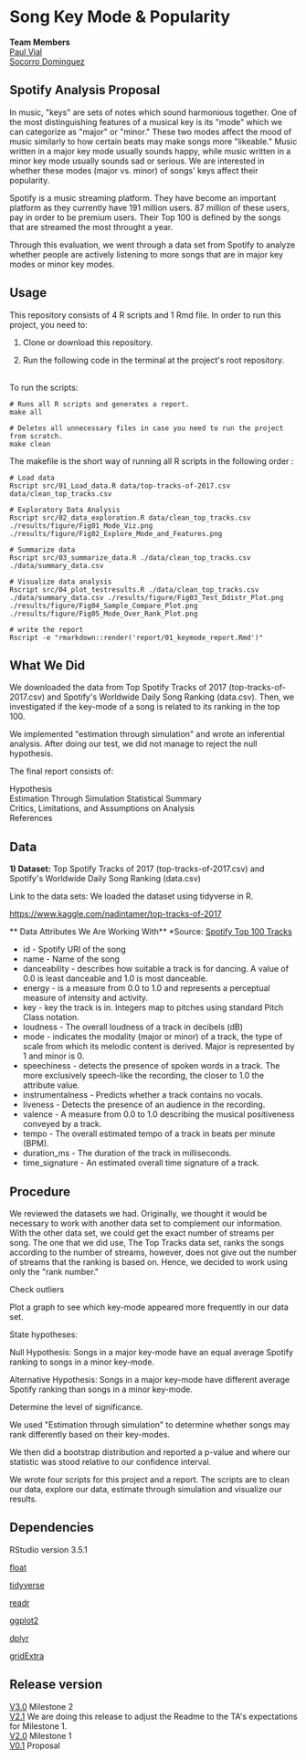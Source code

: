 # Song Key Mode & Popularity

**Team Members**<br>
[Paul Vial](https://github.com/Pall-v) <br>
[Socorro Dominguez](https://github.com/sedv8808)<br>

## Spotify Analysis Proposal

In music, "keys" are sets of notes which sound harmonious together.  One of the most distinguishing features of a musical key is its "mode" which we can categorize as "major" or "minor."  These two modes affect the mood of music similarly to how certain beats may make songs more "likeable." Music written in a major key mode usually sounds happy, while music written in a minor key mode usually sounds sad or serious.  We are interested in whether these modes (major vs. minor) of songs' keys affect their popularity.

Spotify is a music streaming platform. They have become an important platform as they currently have 191 million users. 87 million of these users, pay in order to be premium users. Their Top 100 is defined by the songs that are streamed the most throught a year. 

Through this evaluation, we went through a data set from Spotify to analyze whether people are actively listening to more songs that are in major key modes or minor key modes.

## Usage

This repository consists of 4 R scripts and 1 Rmd file.
In order to run this project, you need to: 

1. Clone or download this repository.

2. Run the following code in the terminal at the project's root repository.
<br>
To run the scripts: 

```
# Runs all R scripts and generates a report.
make all

# Deletes all unnecessary files in case you need to run the project from scratch.
make clean

```

The makefile is the short way of running all R scripts in the following order :

```
# Load data
Rscript src/01_Load_data.R data/top-tracks-of-2017.csv data/clean_top_tracks.csv

# Exploratory Data Analysis
Rscript src/02_data_exploration.R data/clean_top_tracks.csv ./results/figure/Fig01_Mode_Viz.png ./results/figure/Fig02_Explore_Mode_and_Features.png

# Summarize data
Rscript src/03_summarize_data.R ./data/clean_top_tracks.csv ./data/summary_data.csv

# Visualize data analysis
Rscript src/04_plot_testresults.R ./data/clean_top_tracks.csv ./data/summary_data.csv ./results/figure/Fig03_Test_Ddistr_Plot.png ./results/figure/Fig04_Sample_Compare_Plot.png ./results/figure/Fig05_Mode_Over_Rank_Plot.png

# write the report
Rscript -e "rmarkdown::render('report/01_keymode_report.Rmd')"
```

## What We Did

We downloaded the data from Top Spotify Tracks of 2017 (top-tracks-of-2017.csv) and Spotify's Worldwide Daily Song Ranking (data.csv). Then, we investigated if the key-mode of a song is related to its ranking in the top 100. 

We implemented "estimation through simulation" and wrote an inferential analysis. After doing our test, we did not manage to reject the null hypothesis.

The final report consists of:

Hypothesis <br>
Estimation Through Simulation Statistical Summary <br>
Critics, Limitations, and Assumptions on Analysis <br>
References

## Data

**1) Dataset:** Top Spotify Tracks of 2017 (top-tracks-of-2017.csv) and Spotify's Worldwide Daily Song Ranking (data.csv)

Link to the data sets: We loaded the dataset using tidyverse in R. 

https://www.kaggle.com/nadintamer/top-tracks-of-2017

** Data Attributes We Are Working With**
*Source: [Spotify Top 100 Tracks](https://developer.spotify.com/documentation/web-api/reference/tracks/get-audio-features/)

* id - Spotify URI of the song
* name - Name of the song
* danceability - describes how suitable a track is for dancing. A value of 0.0 is least danceable and 1.0 is most danceable.
* energy - is a measure from 0.0 to 1.0 and represents a perceptual measure of intensity and activity. 
* key - key the track is in. Integers map to pitches using standard Pitch Class notation.
* loudness - The overall loudness of a track in decibels (dB)
* mode - indicates the modality (major or minor) of a track, the type of scale from which its melodic content is derived. Major is represented by 1 and minor is 0.
* speechiness - detects the presence of spoken words in a track. The more exclusively speech-like the recording, the closer to 1.0 the attribute value.
* instrumentalness - Predicts whether a track contains no vocals. 
* liveness - Detects the presence of an audience in the recording. 
* valence - A measure from 0.0 to 1.0 describing the musical positiveness conveyed by a track. 
* tempo - The overall estimated tempo of a track in beats per minute (BPM). 
* duration_ms - The duration of the track in milliseconds.
* time_signature - An estimated overall time signature of a track. 

## Procedure

We reviewed the datasets we had.  Originally, we thought it would be necessary to work with another data set to complement our information. With the other data set, we could get the exact number of streams per song. The one that we did use, The Top Tracks data set, ranks the songs according to the number of streams, however, does not give out the number of streams that the ranking is based on. Hence, we decided to work using only the "rank number."

Check outliers

Plot a graph to see which key-mode appeared more frequently in our data set. 

State hypotheses:

  Null Hypothesis: Songs in a major key-mode have an equal average Spotify ranking to songs in a minor key-mode.

  Alternative Hypothesis: Songs in a major key-mode have different average Spotify ranking than songs in a minor key-mode.
  
Determine the level of significance.

We used "Estimation through simulation" to determine whether songs may rank differently based on their key-modes.

We then did a bootstrap distribution and reported a p-value and where our statistic was stood relative to our confidence interval.

We wrote four scripts for this project and a report. The scripts are to clean our data, explore our data, estimate through simulation and visualize our results. 


## Dependencies

RStudio version 3.5.1

[float](https://ctan.org/pkg/float)

[tidyverse](https://github.com/tidyverse)

[readr](https://github.com/tidyverse/readr)

[ggplot2](https://github.com/tidyverse/ggplot2)

[dplyr](https://github.com/tidyverse/dpylr)

[gridExtra](https://github.com/cran/gridExtra)

## Release version

[V3.0](https://github.com/UBC-MDS/Song_Key_Mode_and_Popularity_on_Spotify/releases/tag/V3.0) Milestone 2<br>
[V2.1](https://github.com/UBC-MDS/Song_Key_Mode_and_Popularity_on_Spotify/releases/tag/V2.1) We are doing this release to adjust the Readme to the TA's expectations for Milestone 1.<br>
[V2.0](https://github.com/UBC-MDS/Song_Key_Mode_and_Popularity_on_Spotify/releases/tag/v2.0) Milestone 1<br>
[V0.1](https://github.com/UBC-MDS/Song_Key_Mode_and_Popularity_on_Spotify/releases/tag/0.1) Proposal
